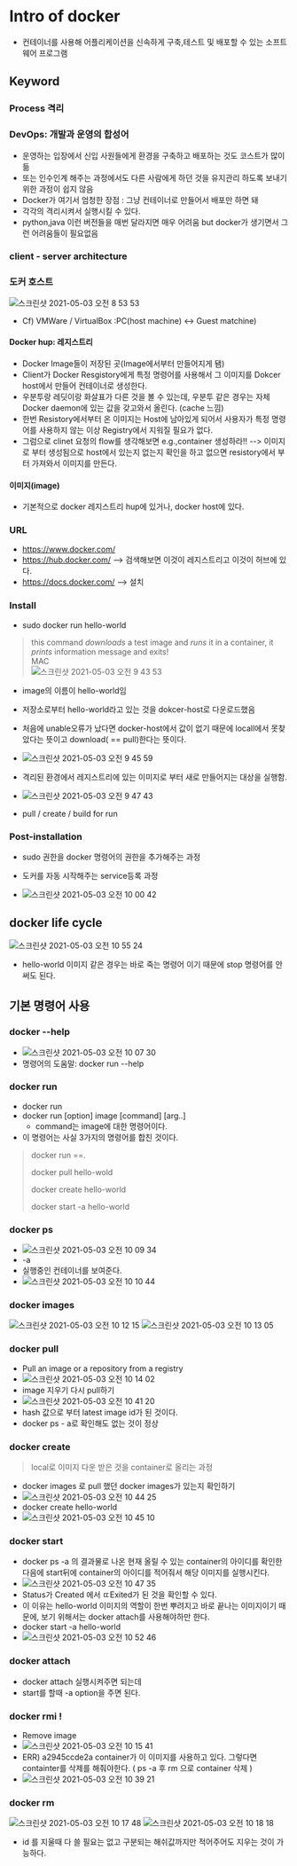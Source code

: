 # Intro of docker 
* 컨테이너를 사용해 어플리케이션을 신속하게 구축,테스트 및 배포할 수 있는 소프트 웨어 프로그램
## Keyword
### Process 격리
### DevOps: 개발과 운영의 합성어 
  * 운영하는 입장에서 신입 사원들에게 환경을 구축하고 배포하는 것도 코스트가 많이 듦
  * 또는 인수인계 해주는 과정에서도 다른 사람에게 하던 것을 유지관리 하도록 보내기 위한 과정이 쉽지 않음
  * Docker가 여기서 엄청한 장점 : 그냥 컨테이너로 만들어서 배포만 하면 돼 
  * 각각의 격리시켜서 실행시킬 수 있다. 
  * python,java 이런 버전들을 매번 달라지면 매우 어려움 but docker가 생기면서 그런 어려움들이 필요없음    
### client - server architecture
### 도커 호스트
![스크린샷 2021-05-03 오전 8 53 53](https://user-images.githubusercontent.com/67637935/116831900-18680080-abed-11eb-9b62-39929555732a.png)
* Cf) VMWare / VirtualBox :PC(host machine) <-> Guest 
matchine)
#### Docker hup: 레지스트리
* Docker Image들이 저장된 곳(Image에서부터 만들어지게 됌)
* Client가 Docker Resgistory에게 특정 명령어를 사용해서 그 이미지를 Dokcer host에서 만들어 컨테이너로 생성한다.
* 우분투랑 레딧이랑 화살표가 다른 것을 볼 수 있는데, 우분투 같은 경우는 자체 Docker daemon에 있는 값을 갖고와서 올린다. (cache 느낌)
* 한번 Resistory에서부터 온 이미지는 Host에 남아있게 되어서 사용자가 특정 명령어를 사용하지 않는 이상 Registry에서 지워질 필요가 없다.
* 그럼으로 clinet 요청의 flow를 생각해보면 e.g.,container 생성하라!! --> 이미지로 부터 생성됨으로 host에서 있는지 없는지 확인을 하고 없으면 resistory에서 부터 가져와서 이미지를 만든다.

#### 이미지(image)
* 기본적으로 docker 레지스트리 hup에 있거나, docker host에 있다.

### URL
* https://www.docker.com/
* https://hub.docker.com/ --> 검색해보면 이것이 레지스트리고 이것이 허브에 있다.
* https://docs.docker.com/ --> 설치

### Install
* sudo docker run hello-world
> this command *downloads* a test image and *runs* it in a container, it *prints* information message and exits!  
> MAC   
> ![스크린샷 2021-05-03 오전 9 43 53](https://user-images.githubusercontent.com/67637935/116833427-135a7f80-abf4-11eb-9bf2-8719efe0e068.png)
* image의 이름이 hello-world임
* 저장소로부터 hello-world라고 있는 것을 dokcer-host로 다운로드했음
* 처음에 unable오류가 났다면 docker-host에서 값이 없기 때문에 locall에서 못찾았다는 뜻이고 download( == pull)한다는 뜻이다.

* ![스크린샷 2021-05-03 오전 9 45 59](https://user-images.githubusercontent.com/67637935/116833494-603e5600-abf4-11eb-89cd-d4a442c1e342.png)
* 격리된 환경에서 레지스트리에 있는 이미지로 부터 새로 만들어지는 대상을 실행함.  
* ![스크린샷 2021-05-03 오전 9 47 43](https://user-images.githubusercontent.com/67637935/116833953-f5424e80-abf6-11eb-9fc5-90186c792cc8.png)
* pull / create / build for run 

### Post-installation
 * sudo 권한을 docker 명령어의 권한을 추가해주는 과정
 * 도커를 자동 시작해주는 service등록 과정
 
* ![스크린샷 2021-05-03 오전 10 00 42](https://user-images.githubusercontent.com/67637935/116833847-6d5c4480-abf6-11eb-9417-678e8bcc11e8.png)

## docker life cycle
![스크린샷 2021-05-03 오전 10 55 24](https://user-images.githubusercontent.com/67637935/116835597-26724d00-abfe-11eb-8899-31f72eba01f2.png)
* hello-world 이미지 같은 경우는 바로 죽는 명령어 이기 때문에 stop 명령어를 안써도 된다.


## 기본 명령어 사용
### docker --help
* ![스크린샷 2021-05-03 오전 10 07 30](https://user-images.githubusercontent.com/67637935/116834051-6255e400-abf7-11eb-9c1b-a839bb0b60bd.png)
* 명령어의 도움말: docker run --help
### docker run
* docker run <image>
* docker run [option] image [command] [arg..]
  * command는 image에 대한 명령어이다.
* 이 명령어는 사실 3가지의 명령어를 합친 것이다.
> docker run ==.       
> 
> docker pull hello-wold 
> 
> docker create hello-world 
> 
> docker start -a hello-world  
> 

### docker ps
* ![스크린샷 2021-05-03 오전 10 09 34](https://user-images.githubusercontent.com/67637935/116834143-ab0d9d00-abf7-11eb-9377-ab77e4fe370f.png)
* -a
 * 실행중인 컨테이너를 보여준다.
 * ![스크린샷 2021-05-03 오전 10 10 44](https://user-images.githubusercontent.com/67637935/116834171-d3959700-abf7-11eb-84a3-96f5c653a066.png)


### docker images
![스크린샷 2021-05-03 오전 10 12 15](https://user-images.githubusercontent.com/67637935/116834229-09d31680-abf8-11eb-8c1f-2445e2e9b87d.png)
![스크린샷 2021-05-03 오전 10 13 05](https://user-images.githubusercontent.com/67637935/116834251-28391200-abf8-11eb-9fc1-1cbdaf6f415c.png)

### docker pull <image>
* Pull an image or a repository from a registry
* ![스크린샷 2021-05-03 오전 10 14 02](https://user-images.githubusercontent.com/67637935/116834285-4a329480-abf8-11eb-9bdb-a2b3b59f5eb1.png)
* image 지우기 다시 pull하기
* ![스크린샷 2021-05-03 오전 10 41 20](https://user-images.githubusercontent.com/67637935/116835120-1ce7e580-abfc-11eb-8213-5efa72ad29c3.png)
* hash 값으로 부터 latest image id가 된 것이다.
* docker ps - a로 확인해도 없는 것이 정상

### docker create <image>
> local로 이미지 다운 받은 것을 container로 올리는 과정 
* docker images 로 pull 했던 docker images가 있는지 확인하기
* ![스크린샷 2021-05-03 오전 10 44 25](https://user-images.githubusercontent.com/67637935/116835225-8a941180-abfc-11eb-8485-e07d9934da8c.png)
* docker create hello-world
* ![스크린샷 2021-05-03 오전 10 45 10](https://user-images.githubusercontent.com/67637935/116835251-a3042c00-abfc-11eb-8155-6fdd56aa3b4d.png)

### docker start <container>
* docker ps -a 의 결과물로 나온 현재 올릴 수 있는 container의 아이디를 확인한 다음에 start뒤에 container의 아이디를 적어줘서 해당 이미지를 실행시킨다.
* ![스크린샷 2021-05-03 오전 10 47 35](https://user-images.githubusercontent.com/67637935/116835340-fb3b2e00-abfc-11eb-90e8-f634430a7fe5.png)
* Status가 Created 에서 ㄸExited가 된 것을 확인할 수 있다.
* 이 이유는 hello-world 이미지의 역할이 한번 뿌려지고 바로 끝나는 이미지이기 때문에, 보기 위해서는 docker attach를 사용해야하만 한다.
* docker start -a hello-world
* ![스크린샷 2021-05-03 오전 10 52 46](https://user-images.githubusercontent.com/67637935/116835493-b368d680-abfd-11eb-882a-7a0a1da5d567.png)

### docker attach <container>
* docker attach 실행시켜주면 되는데
* start를 할때 -a option을 주면 된다.


### docker rmi <image>!

* Remove image
* ![스크린샷 2021-05-03 오전 10 15 41](https://user-images.githubusercontent.com/67637935/116834330-84039b00-abf8-11eb-804a-b92cbb444e24.png)
* ERR) a2945ccde2a container가 이 이미지를 사용하고 있다. 그렇다면 containter를 삭제를 해줘야한다. ( ps -a 후 rm 으로 container 삭제 ) 
* ![스크린샷 2021-05-03 오전 10 39 21](https://user-images.githubusercontent.com/67637935/116835069-d2feff80-abfb-11eb-8b9a-a190267b0c6c.png)

### docker rm <id> 
![스크린샷 2021-05-03 오전 10 17 48](https://user-images.githubusercontent.com/67637935/116834403-d0e77180-abf8-11eb-8e73-424dec62b999.png)
![스크린샷 2021-05-03 오전 10 18 18](https://user-images.githubusercontent.com/67637935/116834412-e2307e00-abf8-11eb-9082-6f503314cdb4.png)

 * id 를 지울때 다 쓸 필요는 없고 구분되는 해쉬값까지만 적어주어도 지우는 것이 가능하다.
